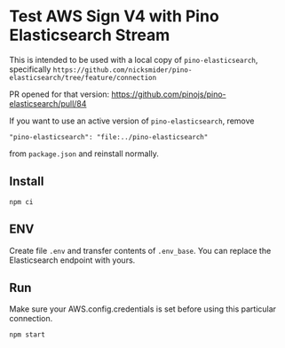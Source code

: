 # Test AWS Sign V4 with Pino Elasticsearch Stream

This is intended to be used with a local copy of `pino-elasticsearch`, specifically `https://github.com/nicksmider/pino-elasticsearch/tree/feature/connection`

PR opened for that version: https://github.com/pinojs/pino-elasticsearch/pull/84

If you want to use an active version of `pino-elasticsearch`, remove

```
"pino-elasticsearch": "file:../pino-elasticsearch"
```

from  `package.json` and reinstall normally.

## Install
```
npm ci
```

## ENV

Create file `.env` and transfer contents of `.env_base`.
You can replace the Elasticsearch endpoint with yours.

## Run

Make sure your AWS.config.credentials is set before using this particular connection.

```
npm start
```


